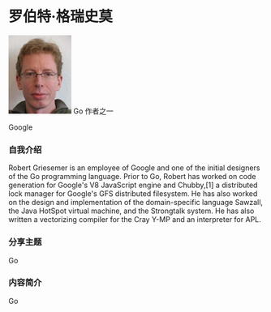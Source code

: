 # 罗伯特·格瑞史莫 #

![](../images/robert.png)
Go 作者之一

Google

### 自我介绍
Robert Griesemer is an employee of Google and one of the initial designers of the Go programming language. Prior to Go, Robert has worked on code generation for Google's V8 JavaScript engine and Chubby,[1] a distributed lock manager for Google's GFS distributed filesystem. He has also worked on the design and implementation of the domain-specific language Sawzall, the Java HotSpot virtual machine, and the Strongtalk system. He has also written a vectorizing compiler for the Cray Y-MP and an interpreter for APL.

### 分享主题

Go 

### 内容简介

Go